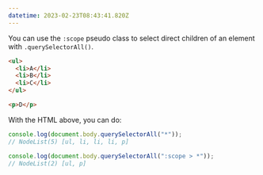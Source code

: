 ```yaml
---
datetime: 2023-02-23T08:43:41.820Z
---
```


You can use the `:scope` pseudo class to select direct children of an element with `.querySelectorAll()`.

```html
<ul>
  <li>A</li>
  <li>B</li>
  <li>C</li>
</ul>

<p>D</p>
```

With the HTML above, you can do:

```js
console.log(document.body.querySelectorAll("*"));
// NodeList(5) [ul, li, li, li, p]

console.log(document.body.querySelectorAll(":scope > *"));
// NodeList(2) [ul, p]
```
